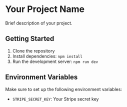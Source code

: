 # Your Project Name

Brief description of your project.

## Getting Started

1. Clone the repository
2. Install dependencies: `npm install`
3. Run the development server: `npm run dev`

## Environment Variables

Make sure to set up the following environment variables:

- `STRIPE_SECRET_KEY`: Your Stripe secret key